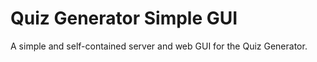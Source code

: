 # Quiz Generator Simple GUI

A simple and self-contained server and web GUI for the Quiz Generator.
